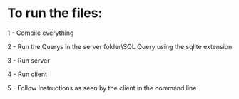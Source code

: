 # To run the files:
1 - Compile everything

2 - Run the Querys in the server folder\SQL Query using the sqlite extension

3 - Run server

4 - Run client

5 - Follow Instructions as seen by the client in the command line
